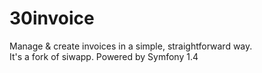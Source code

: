 30invoice
=========

Manage &amp; create invoices in a simple, straightforward way.  
It's a fork of siwapp. Powered by Symfony 1.4
